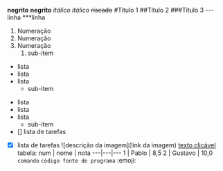 **negrito** __negrito__
*itálico* _itálico_
~~riscado~~
#Título 1
##Título 2
###Título 3
---linha ***linha
1. Numeração
1. Numeração
1. Numeração
   1. sub-item
* lista
* lista
* lista
   * sub-item
- lista
- lista
- lista
   - sub-item
- [] lista de tarefas
- [x] lista de tarefas
![descrição da imagem](link da imagem)
[texto clicável](link)
tabela:
num | nome | nota
---|---|---
1 | Pablo | 8,5
2 | Gustavo | 10,0
`comando`
``` código fonte de programa ```
:emoji:


